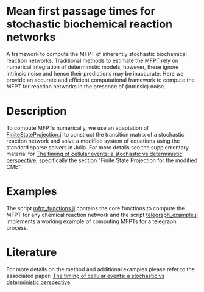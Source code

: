 # Mean first passage times for stochastic biochemical reaction networks
A framework to compute the MFPT of inherently stochastic biochemical reaction networks. Traditional methods to estimate the MFPT rely on numerical integration of deterministic models, however, these ignore intrinsic noise and hence their predictions may be inaccurate. Here we provide an accurate and efficient computational framework to compute the MFPT for reaction networks in the presence of (intrinsic) noise.

# Description
To compute MFPTs numerically, we use an adaptation of [FiniteStateProjection.jl](https://github.com/kaandocal/FiniteStateProjection.jl) to construct the transition matrix of a stochastic reaction network and solve a modified system of equations using the standard sparse solvers in Julia. For more details see the supplementary material for [The timing of cellular events: a stochastic vs deterministic perspective](https://www.biorxiv.org/content/10.1101/2023.07.20.549956v1), specifically the section "Finite State Projection for the modified CME". 

# Examples
The script [mfpt_functions.jl](https://github.com/theosysbio/mfpt/blob/main/mfpt_functions.jl) contains the core functions to compute the MFPT for any chemical reaction network and the script [telegraph_example.jl](https://github.com/theosysbio/mfpt/blob/main/telegraph_example.jl) implements a working example of computing MFPTs for a telegraph process.

# Literature
For more details on the method and additional examples please refer to the associated paper: [The timing of cellular events: a stochastic vs deterministic perspective](https://www.biorxiv.org/content/10.1101/2023.07.20.549956v1)
